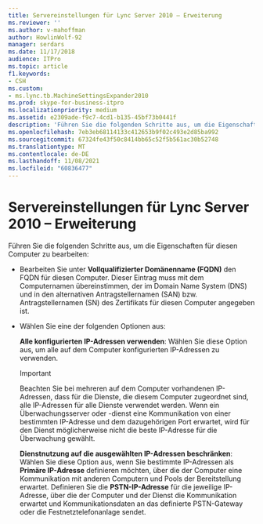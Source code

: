 ```yaml
---
title: Servereinstellungen für Lync Server 2010 – Erweiterung
ms.reviewer: ''
ms.author: v-mahoffman
author: HowlinWolf-92
manager: serdars
ms.date: 11/17/2018
audience: ITPro
ms.topic: article
f1.keywords:
- CSH
ms.custom:
- ms.lync.tb.MachineSettingsExpander2010
ms.prod: skype-for-business-itpro
ms.localizationpriority: medium
ms.assetid: e2309ade-f9c7-4cd1-b135-45bf73b0441f
description: 'Führen Sie die folgenden Schritte aus, um die Eigenschaften für diesen Computer zu bearbeiten:'
ms.openlocfilehash: 7eb3eb68114133c412653b9f02c493e2d85ba992
ms.sourcegitcommit: 67324fe43f50c8414bb65c52f5b561ac30b52748
ms.translationtype: MT
ms.contentlocale: de-DE
ms.lasthandoff: 11/08/2021
ms.locfileid: "60836477"
---
```

# <a name="server-settings-expander-for-lync-server-2010"></a>Servereinstellungen für Lync Server 2010 – Erweiterung
 
Führen Sie die folgenden Schritte aus, um die Eigenschaften für diesen Computer zu bearbeiten:
  
- Bearbeiten Sie unter **Vollqualifizierter Domänenname (FQDN)** den FQDN für diesen Computer. Dieser Eintrag muss mit dem Computernamen übereinstimmen, der im Domain Name System (DNS) und in den alternativen Antragstellernamen (SAN) bzw. Antragstellernamen (SN) des Zertifikats für diesen Computer angegeben ist.
    
- Wählen Sie eine der folgenden Optionen aus:
    
    **Alle konfigurierten IP-Adressen verwenden**: Wählen Sie diese Option aus, um alle auf dem Computer konfigurierten IP-Adressen zu verwenden.
    
    > [!IMPORTANT]
    > Beachten Sie bei mehreren auf dem Computer vorhandenen IP-Adressen, dass für die Dienste, die diesem Computer zugeordnet sind, alle IP-Adressen für alle Dienste verwendet werden. Wenn ein Überwachungsserver oder -dienst eine Kommunikation von einer bestimmten IP-Adresse und dem dazugehörigen Port erwartet, wird für den Dienst möglicherweise nicht die beste IP-Adresse für die Überwachung gewählt. 
  
    **Dienstnutzung auf die ausgewählten IP-Adressen beschränken**: Wählen Sie diese Option aus, wenn Sie bestimmte IP-Adressen als **Primäre IP-Adresse** definieren möchten, über die der Computer eine Kommunikation mit anderen Computern und Pools der Bereitstellung erwartet. Definieren Sie die **PSTN-IP-Adresse** für die jeweilige IP-Adresse, über die der Computer und der Dienst die Kommunikation erwartet und Kommunikationsdaten an das definierte PSTN-Gateway oder die Festnetztelefonanlage sendet.
    

